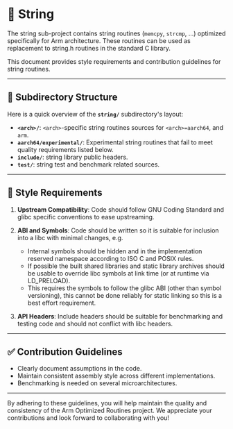 # 🧵 String

The string sub-project contains string routines (`memcpy`, `strcmp`, ...)
optimized specifically for Arm architecture.  These routines can be used as
replacement to string.h routines in the standard C library.

This document provides style requirements and contribution guidelines for
string routines.

---

## 📂 Subdirectory Structure

Here is a quick overview of the **`string/`** subdirectory's layout:

- **`<arch>/`**: `<arch>`-specific string routines sources for `<arch>=aarch64`, and `arm`.
- **`aarch64/experimental/`**: Experimental string routines that fail to meet quality requirements listed below.
- **`include/`**: string library public headers.
- **`test/`**: string test and benchmark related sources.

---

## 🎨 Style Requirements

1. **Upstream Compatibility**:
   Code should follow GNU Coding Standard and glibc specific conventions to
ease upstreaming.

2. **ABI and Symbols**:
   Code should be written so it is suitable for inclusion into a libc with
minimal changes, e.g.
   - Internal symbols should be hidden and in the implementation reserved
     namespace according to ISO C and POSIX rules.
   - If possible the built shared libraries and static library archives should
     be usable to override libc symbols at link time (or at runtime via
     LD_PRELOAD).
   - This requires the symbols to follow the glibc ABI (other than symbol
     versioning), this cannot be done reliably for static linking so this is a
     best effort requirement.

3. **API Headers**:
   Include headers should be suitable for benchmarking and testing code and
should not conflict with libc headers.

---

## ✅ Contribution Guidelines

- Clearly document assumptions in the code.
- Maintain consistent assembly style across different implementations.
- Benchmarking is needed on several microarchitectures.

---

By adhering to these guidelines, you will help maintain the quality and
consistency of the Arm Optimized Routines project. We appreciate your
contributions and look forward to collaborating with you!

